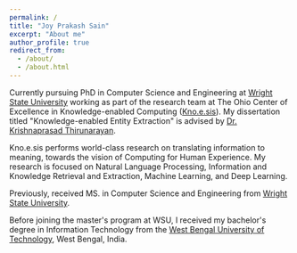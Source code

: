 ```yaml
---
permalink: /
title: "Joy Prakash Sain"
excerpt: "About me"
author_profile: true
redirect_from:
  - /about/
  - /about.html
---
```


Currently pursuing PhD in Computer Science and Engineering at [Wright State University](http://www.wright.edu/) working as part of the research team at The Ohio Center of Excellence in Knowledge-enabled Computing ([Kno.e.sis](knoesis.org)). My dissertation titled "Knowledge-enabled Entity Extraction" is advised by [Dr. Krishnaprasad Thirunarayan](http://knoesis.wright.edu/tkprasad/).

Kno.e.sis performs world-class research on translating information to meaning, towards the vision of Computing for Human Experience. My research is focused on Natural Language Processing, Information and Knowledge Retrieval and Extraction, Machine Learning, and Deep Learning.

Previously, received MS. in Computer Science and Engineering from [Wright State University](http://www.wright.edu/).

Before joining the master's program at WSU, I received my bachelor's degree in Information Technology from the [West Bengal University of Technology](http://www.wbut.ac.in/), West Bengal, India.

